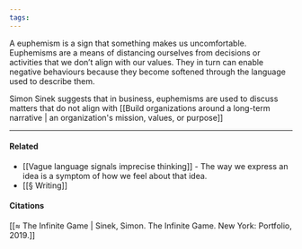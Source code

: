 ```yaml
---
tags:
---
```


A euphemism is a sign that something makes us uncomfortable. Euphemisms are a means of distancing ourselves from decisions or activities that we don’t align with our values. They in turn can enable negative behaviours because they become softened through the language used to describe them.

Simon Sinek suggests that in business, euphemisms are used to discuss matters that do not align with [[Build organizations around a long-term narrative | an organization's mission, values, or purpose]]

---

#### Related

-   [[Vague language signals imprecise thinking]] - The way we express an idea is a symptom of how we feel about that idea.
-   [[§ Writing]]

#### Citations

[[≈ The Infinite Game | Sinek, Simon. The Infinite Game. New York: Portfolio, 2019.]]